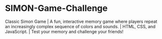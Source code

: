 # SIMON-Game-Challenge
Classic Simon Game | A fun, interactive memory game where players repeat an increasingly complex sequence of colors and sounds. | HTML, CSS, and JavaScript. | Test your memory and challenge your friends!
